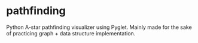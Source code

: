 # pathfinding
Python A-star pathfinding visualizer using Pyglet.
Mainly made for the sake of practicing graph + data structure implementation.

